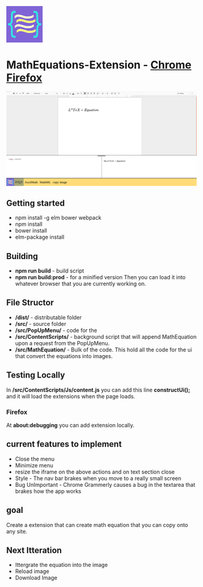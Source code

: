 ![logo for MathEquation Extension](https://github.com/brendena/MathEquations-Extension/blob/master/Img/96x96.png?raw=true)
# MathEquations-Extension - [Chrome](https://chrome.google.com/webstore/detail/math-equations/fkioioejambaepmmpepneigdadjpfamh?hl=en) [Firefox](https://addons.mozilla.org/en-US/firefox/addon/math-equations-anywhere)



![example](https://github.com/brendena/MathEquations-Extension/blob/master/Img/readmeExample.png?raw=true)



## Getting started
* npm install -g elm bower webpack
* npm install
* bower install
* elm-package install


## Building
* **npm run build** - build script
* **npm run build:prod** - for a minified version
Then you can load it into whatever browser that you are currently working on.

## File Structor
* **/dist/** - distributable folder 
* **/src/** - source folder
* **/src/PopUpMenu/** - code for the
* **/src/ContentScripts/** - background script that will append MathEquation upon a request from the PopUpMenu.
* **/src/MathEquation/** - Bulk of the code.  This hold all the code for the ui that convert the equations into images.

## Testing Locally
In **/src/ContentScripts/Js/content.js** you can add this line **constructUi();** and it will load the extensions when the page loads. 

### Firefox
At **about:debugging** you can add extension locally.


## current features to implement 
* Close the menu
* Minimize menu
* resize the iframe on the above actions and on text section close
* Style - The nav bar brakes when you move to a really small screen
* Bug UnImportant - Chrome Grammerly causes a bug in the textarea that brakes how the app works

## goal
Create a extension that can create math equation that you can copy onto any site.

## Next Itteration
* Ittergrate the equation into the image
* Reload image
* Download Image
